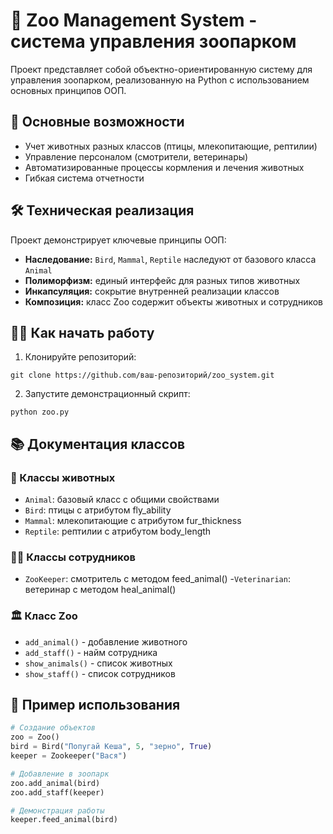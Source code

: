 # 🐘 Zoo Management System - система управления зоопарком

Проект представляет собой объектно-ориентированную систему для управления зоопарком, реализованную на Python с использованием основных принципов ООП.

## 🚀 Основные возможности
- Учет животных разных классов (птицы, млекопитающие, рептилии)
- Управление персоналом (смотрители, ветеринары)
- Автоматизированные процессы кормления и лечения животных
- Гибкая система отчетности

## 🛠 Техническая реализация
Проект демонстрирует ключевые принципы ООП:
- **Наследование:** `Bird`, `Mammal`, `Reptile` наследуют от базового класса `Animal`
- **Полиморфизм:** единый интерфейс для разных типов животных
- **Инкапсуляция:** сокрытие внутренней реализации классов
- **Композиция:** класс Zoo содержит объекты животных и сотрудников

## 🏃‍♂️ Как начать работу
1. Клонируйте репозиторий:
```
git clone https://github.com/ваш-репозиторий/zoo_system.git
```
2. Запустите демонстрационный скрипт:
```
python zoo.py
```

## 📚 Документация классов
### 🦜 Классы животных
- `Animal`: базовый класс с общими свойствами
- `Bird`: птицы с атрибутом fly_ability
- `Mammal`: млекопитающие с атрибутом fur_thickness
- `Reptile`: рептилии с атрибутом body_length

### 👩‍⚕️ Классы сотрудников
- `ZooKeeper`: смотритель с методом feed_animal()
-`Veterinarian`: ветеринар с методом heal_animal()

### 🏛 Класс Zoo
- `add_animal()` - добавление животного
- `add_staff()` - найм сотрудника
- `show_animals()` - список животных
- `show_staff()` - список сотрудников

## 🌟 Пример использования
```python
# Создание объектов
zoo = Zoo()
bird = Bird("Попугай Кеша", 5, "зерно", True)
keeper = Zookeeper("Вася")

# Добавление в зоопарк
zoo.add_animal(bird)
zoo.add_staff(keeper)

# Демонстрация работы
keeper.feed_animal(bird)
```
